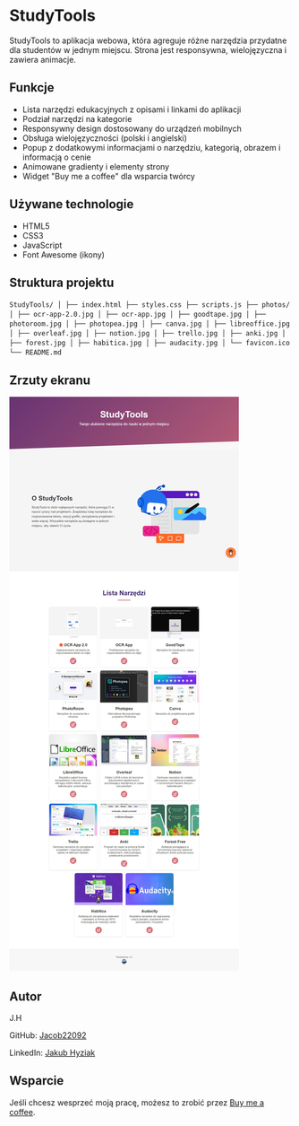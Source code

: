 # StudyTools

StudyTools to aplikacja webowa, która agreguje różne narzędzia przydatne dla studentów w jednym miejscu. Strona jest responsywna, wielojęzyczna i zawiera animacje.

## Funkcje

- Lista narzędzi edukacyjnych z opisami i linkami do aplikacji
- Podział narzędzi na kategorie
- Responsywny design dostosowany do urządzeń mobilnych
- Obsługa wielojęzyczności (polski i angielski)
- Popup z dodatkowymi informacjami o narzędziu, kategorią, obrazem i informacją o cenie
- Animowane gradienty i elementy strony
- Widget "Buy me a coffee" dla wsparcia twórcy

## Używane technologie

- HTML5
- CSS3
- JavaScript
- Font Awesome (ikony)

## Struktura projektu
`
StudyTools/
│
├── index.html
├── styles.css
├── scripts.js
├── photos/
│ ├── ocr-app-2.0.jpg
│ ├── ocr-app.jpg
│ ├── goodtape.jpg
│ ├── photoroom.jpg
│ ├── photopea.jpg
│ ├── canva.jpg
│ ├── libreoffice.jpg
│ ├── overleaf.jpg
│ ├── notion.jpg
│ ├── trello.jpg
│ ├── anki.jpg
│ ├── forest.jpg
│ ├── habitica.jpg
│ ├── audacity.jpg
│ └── favicon.ico
└── README.md
`


## Zrzuty ekranu

![Screenshot](photos/screenshot.jpg)

## Autor

J.H

GitHub: [Jacob22092](https://github.com/Jacob22092)

LinkedIn: [Jakub Hyziak](https://www.linkedin.com/in/jakub-hyziak-a58193221/)

## Wsparcie

Jeśli chcesz wesprzeć moją pracę, możesz to zrobić przez [Buy me a coffee](https://www.buymeacoffee.com/Jacob22092).

